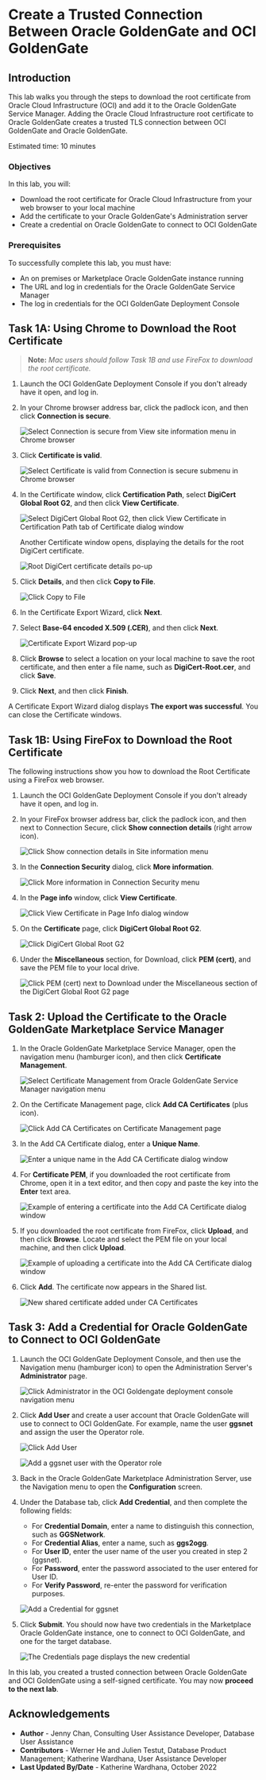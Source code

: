 # Create a Trusted Connection Between Oracle GoldenGate and OCI GoldenGate

## Introduction

This lab walks you through the steps to download the root certificate from Oracle Cloud Infrastructure (OCI) and add it to the Oracle GoldenGate Service Manager. Adding the Oracle Cloud Infrastructure root certificate to Oracle GoldenGate creates a trusted TLS connection between OCI GoldenGate and Oracle GoldenGate.

Estimated time: 10 minutes

### Objectives

In this lab, you will:

* Download the root certificate for Oracle Cloud Infrastructure from your web browser to your local machine
* Add the certificate to your Oracle GoldenGate's Administration server
* Create a credential on Oracle GoldenGate to connect to OCI GoldenGate

### Prerequisites

To successfully complete this lab, you must have:

* An on premises or Marketplace Oracle GoldenGate instance running
* The URL and log in credentials for the Oracle GoldenGate Service Manager
* The log in credentials for the OCI GoldenGate Deployment Console

## Task 1A: Using Chrome to Download the Root Certificate

> **Note:** *Mac users should follow Task 1B and use FireFox to download the root certificate.*

1.  Launch the OCI GoldenGate Deployment Console if you don't already have it open, and log in.

2.  In your Chrome browser address bar, click the padlock icon, and then click **Connection is secure**.

    ![Select Connection is secure from View site information menu in Chrome browser](./images/01a-02-certificate.png " ")

3.  Click **Certificate is valid**.

    ![Select Certificate is valid from Connection is secure submenu in Chrome browser](./images/01a-03-certificate.png " ")

4.  In the Certificate window, click **Certification Path**, select **DigiCert Global Root G2**, and then click **View Certificate**.

    ![Select DigiCert Global Root G2, then click View Certificate in Certification Path tab of Certificate dialog window](./images/01a-04a-certificate-window.png " ")

    Another Certificate window opens, displaying the details for the root DigiCert certificate.

    ![Root DigiCert certificate details po-up](./images/01a-04b-digicert.png " ")

5.  Click **Details**, and then click **Copy to File**.

    ![Click Copy to File](./images/01a-05-copy-file.png " ")

6.  In the Certificate Export Wizard, click **Next**.

7.  Select **Base-64 encoded X.509 (.CER)**, and then click **Next**.

    ![Certificate Export Wizard pop-up](./images/01a-07-cert-export.png " ")

8.  Click **Browse** to select a location on your local machine to save the root certificate, and then enter a file name, such as **DigiCert-Root.cer**, and click **Save**.

9.  Click **Next**, and then click **Finish**.

A Certificate Export Wizard dialog displays **The export was successful**. You can close the Certificate windows.

## Task 1B: Using FireFox to Download the Root Certificate

The following instructions show you how to download the Root Certificate using a FireFox web browser.

1.  Launch the OCI GoldenGate Deployment Console if you don't already have it open, and log in.

2.  In your FireFox browser address bar, click the padlock icon, and then next to Connection Secure, click **Show connection details** (right arrow icon).

    ![Click Show connection details in Site information menu](./images/01b-02-certificate.png " ")

3.  In the **Connection Security** dialog, click **More information**.

    ![Click More information in Connection Security menu](./images/01b-03-security-more-info.png " ")

4.  In the **Page info** window, click **View Certificate**.

    ![Click View Certificate in Page Info dialog window](./images/01b-04-security-certificate.png " ")

5.  On the **Certificate** page, click **DigiCert Global Root G2**.

    ![Click DigiCert Global Root G2](./images/01b-05-certificate.png " ")

6.  Under the **Miscellaneous** section, for Download, click **PEM (cert)**, and save the PEM file to your local drive.

    ![Click PEM (cert) next to Download under the Miscellaneous section of the DigiCert Global Root G2 page](./images/01b-06-certificate.png " ")

## Task 2: Upload the Certificate to the Oracle GoldenGate Marketplace Service Manager

1.  In the Oracle GoldenGate Marketplace Service Manager, open the navigation menu (hamburger icon), and then click **Certificate Management**.

    ![Select Certificate Management from Oracle GoldenGate Service Manager navigation menu](./images/02-01-certmgmt.png " ")

2.  On the Certificate Management page, click **Add CA Certificates** (plus icon).

    ![Click Add CA Certificates on Certificate Management page](./images/02-02-addcert.png " ")

3.  In the Add CA Certificate dialog, enter a **Unique Name**.

    ![Enter a unique name in the Add CA Certificate dialog window](./images/02-03-addcertdialog.png " ")

4.  For **Certificate PEM**, if you downloaded the root certificate from Chrome, open it in a text editor, and then copy and paste the key into the **Enter** text area.

    ![Example of entering a certificate into the Add CA Certificate dialog window](./images/02-04-entercert.png " ")

5.  If you downloaded the root certificate from FireFox, click **Upload**, and then click **Browse**. Locate and select the PEM file on your local machine, and then click **Upload**.

    ![Example of uploading a certificate into the Add CA Certificate dialog window](./images/02-05-uploadcert.png " ")

6.  Click **Add**.  The certificate now appears in the Shared list.

    ![New shared certificate added under CA Certificates](./images/02-06-certlist.png " ")

## Task 3: Add a Credential for Oracle GoldenGate to Connect to OCI GoldenGate

1.  Launch the OCI GoldenGate Deployment Console, and then use the Navigation menu (hamburger icon) to open the Administration Server's **Administrator** page.

    ![Click Administrator in the OCI Goldengate deployment console navigation menu](./images/03-01-administrator.png " ")

2.  Click **Add User** and create a user account that Oracle GoldenGate will use to connect to OCI GoldenGate. For example, name the user **ggsnet** and assign the user the Operator role.

    ![Click Add User](./images/03-02a-users.png " ")

    ![Add a ggsnet user with the Operator role](./images/03-02b-users-submit.png " ")

3.  Back in the Oracle GoldenGate Marketplace Administration Server, use the Navigation menu to open the **Configuration** screen.

4.  Under the Database tab, click **Add Credential**, and then complete the following fields:

    * For **Credential Domain**, enter a name to distinguish this connection, such as **GGSNetwork**.
    * For **Credential Alias**,  enter a name, such as **ggs2ogg**.
    * For **User ID**, enter the user name of the user you created in step 2 (ggsnet).
    * For **Password**, enter the password associated to the user entered for User ID.
    * For **Verify Password**, re-enter the password for verification purposes.

    ![Add a Credential for ggsnet](./images/03-04-add-credentials.png " ")

5.  Click **Submit**. You should now have two credentials in the Marketplace Oracle GoldenGate instance, one to connect to OCI GoldenGate, and one for the target database.

    ![The Credentials page displays the new credential](./images/03-05-credentials.png " ")

In this lab, you created a trusted connection between Oracle GoldenGate and OCI GoldenGate using a self-signed certificate. You may now **proceed to the next lab**.

## Acknowledgements
* **Author** - Jenny Chan, Consulting User Assistance Developer, Database User Assistance
* **Contributors** -  Werner He and Julien Testut, Database Product Management; Katherine Wardhana, User Assistance Developer
* **Last Updated By/Date** - Katherine Wardhana, October 2022

